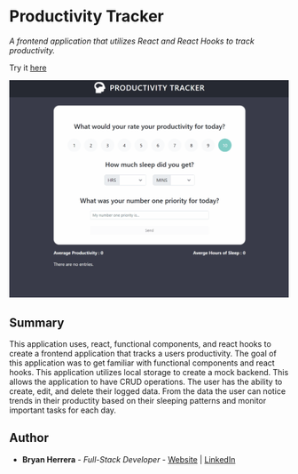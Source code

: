 # Productivity Tracker

*A frontend application that utilizes React and React Hooks to track productivity.*

Try it [here](https://productivitytracker-bh.netlify.app/)

<img src="./productivity.gif" alt="alt text" width="700px">

## Summary

This application uses, react, functional components, and react hooks to create a frontend application that tracks a users productivity. The goal of this application was to get familiar with functional components and react hooks. This application utilizes local storage to create a mock backend. This allows the application to have CRUD operations. The user has the ability to create, edit, and delete their logged data. From the data the user can notice trends in their productity based on their sleeping patterns and monitor important tasks for each day.


## Author

* **Bryan Herrera** - *Full-Stack Developer* - [Website](http://bryan-herrera.com) | [LinkedIn](https://www.linkedin.com/in/herrerabryan/)  
